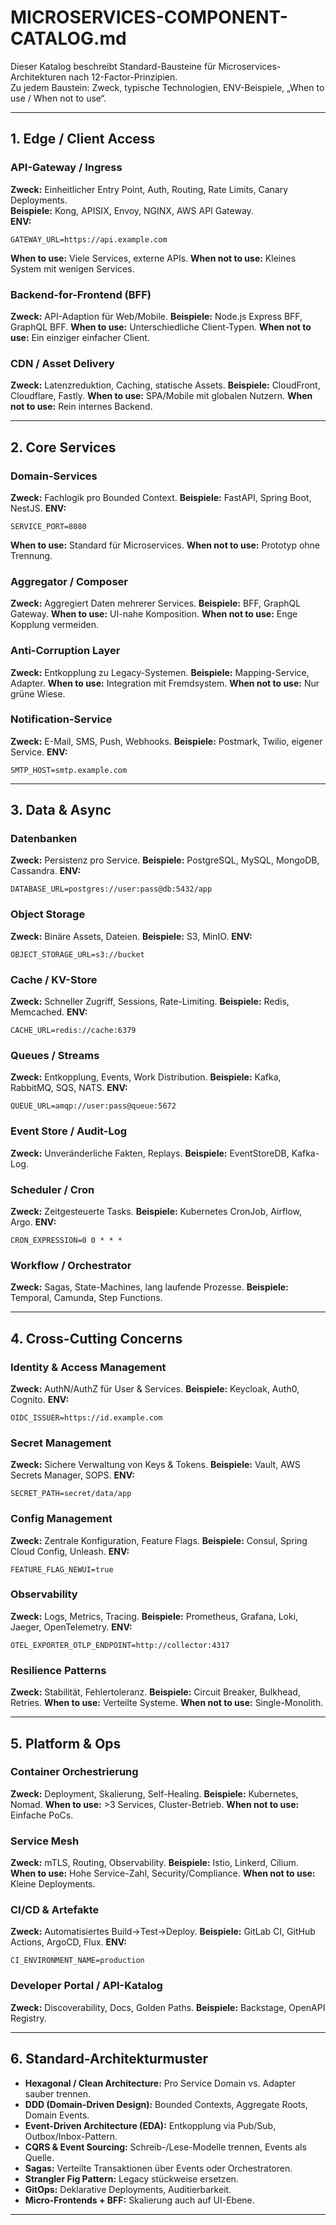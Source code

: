 # MICROSERVICES-COMPONENT-CATALOG.md

Dieser Katalog beschreibt Standard-Bausteine für Microservices-Architekturen nach 12-Factor-Prinzipien.  
Zu jedem Baustein: Zweck, typische Technologien, ENV-Beispiele, „When to use / When not to use“.

---

## 1. Edge / Client Access

### API-Gateway / Ingress
**Zweck:** Einheitlicher Entry Point, Auth, Routing, Rate Limits, Canary Deployments.  
**Beispiele:** Kong, APISIX, Envoy, NGINX, AWS API Gateway.  
**ENV:**
```env
GATEWAY_URL=https://api.example.com
```

**When to use:** Viele Services, externe APIs.
**When not to use:** Kleines System mit wenigen Services.

### Backend-for-Frontend (BFF)

**Zweck:** API-Adaption für Web/Mobile.
**Beispiele:** Node.js Express BFF, GraphQL BFF.
**When to use:** Unterschiedliche Client-Typen.
**When not to use:** Ein einziger einfacher Client.

### CDN / Asset Delivery

**Zweck:** Latenzreduktion, Caching, statische Assets.
**Beispiele:** CloudFront, Cloudflare, Fastly.
**When to use:** SPA/Mobile mit globalen Nutzern.
**When not to use:** Rein internes Backend.

---

## 2. Core Services

### Domain-Services

**Zweck:** Fachlogik pro Bounded Context.
**Beispiele:** FastAPI, Spring Boot, NestJS.
**ENV:**

```env
SERVICE_PORT=8080
```

**When to use:** Standard für Microservices.
**When not to use:** Prototyp ohne Trennung.

### Aggregator / Composer

**Zweck:** Aggregiert Daten mehrerer Services.
**Beispiele:** BFF, GraphQL Gateway.
**When to use:** UI-nahe Komposition.
**When not to use:** Enge Kopplung vermeiden.

### Anti-Corruption Layer

**Zweck:** Entkopplung zu Legacy-Systemen.
**Beispiele:** Mapping-Service, Adapter.
**When to use:** Integration mit Fremdsystem.
**When not to use:** Nur grüne Wiese.

### Notification-Service

**Zweck:** E-Mail, SMS, Push, Webhooks.
**Beispiele:** Postmark, Twilio, eigener Service.
**ENV:**

```env
SMTP_HOST=smtp.example.com
```

---

## 3. Data & Async

### Datenbanken

**Zweck:** Persistenz pro Service.
**Beispiele:** PostgreSQL, MySQL, MongoDB, Cassandra.
**ENV:**

```env
DATABASE_URL=postgres://user:pass@db:5432/app
```

### Object Storage

**Zweck:** Binäre Assets, Dateien.
**Beispiele:** S3, MinIO.
**ENV:**

```env
OBJECT_STORAGE_URL=s3://bucket
```

### Cache / KV-Store

**Zweck:** Schneller Zugriff, Sessions, Rate-Limiting.
**Beispiele:** Redis, Memcached.
**ENV:**

```env
CACHE_URL=redis://cache:6379
```

### Queues / Streams

**Zweck:** Entkopplung, Events, Work Distribution.
**Beispiele:** Kafka, RabbitMQ, SQS, NATS.
**ENV:**

```env
QUEUE_URL=amqp://user:pass@queue:5672
```

### Event Store / Audit-Log

**Zweck:** Unveränderliche Fakten, Replays.
**Beispiele:** EventStoreDB, Kafka-Log.

### Scheduler / Cron

**Zweck:** Zeitgesteuerte Tasks.
**Beispiele:** Kubernetes CronJob, Airflow, Argo.
**ENV:**

```env
CRON_EXPRESSION=0 0 * * *
```

### Workflow / Orchestrator

**Zweck:** Sagas, State-Machines, lang laufende Prozesse.
**Beispiele:** Temporal, Camunda, Step Functions.

---

## 4. Cross-Cutting Concerns

### Identity & Access Management

**Zweck:** AuthN/AuthZ für User & Services.
**Beispiele:** Keycloak, Auth0, Cognito.
**ENV:**

```env
OIDC_ISSUER=https://id.example.com
```

### Secret Management

**Zweck:** Sichere Verwaltung von Keys & Tokens.
**Beispiele:** Vault, AWS Secrets Manager, SOPS.
**ENV:**

```env
SECRET_PATH=secret/data/app
```

### Config Management

**Zweck:** Zentrale Konfiguration, Feature Flags.
**Beispiele:** Consul, Spring Cloud Config, Unleash.
**ENV:**

```env
FEATURE_FLAG_NEWUI=true
```

### Observability

**Zweck:** Logs, Metrics, Tracing.
**Beispiele:** Prometheus, Grafana, Loki, Jaeger, OpenTelemetry.
**ENV:**

```env
OTEL_EXPORTER_OTLP_ENDPOINT=http://collector:4317
```

### Resilience Patterns

**Zweck:** Stabilität, Fehlertoleranz.
**Beispiele:** Circuit Breaker, Bulkhead, Retries.
**When to use:** Verteilte Systeme.
**When not to use:** Single-Monolith.

---

## 5. Platform & Ops

### Container Orchestrierung

**Zweck:** Deployment, Skalierung, Self-Healing.
**Beispiele:** Kubernetes, Nomad.
**When to use:** >3 Services, Cluster-Betrieb.
**When not to use:** Einfache PoCs.

### Service Mesh

**Zweck:** mTLS, Routing, Observability.
**Beispiele:** Istio, Linkerd, Cilium.
**When to use:** Hohe Service-Zahl, Security/Compliance.
**When not to use:** Kleine Deployments.

### CI/CD & Artefakte

**Zweck:** Automatisiertes Build→Test→Deploy.
**Beispiele:** GitLab CI, GitHub Actions, ArgoCD, Flux.
**ENV:**

```env
CI_ENVIRONMENT_NAME=production
```

### Developer Portal / API-Katalog

**Zweck:** Discoverability, Docs, Golden Paths.
**Beispiele:** Backstage, OpenAPI Registry.

---

## 6. Standard-Architekturmuster

* **Hexagonal / Clean Architecture:** Pro Service Domain vs. Adapter sauber trennen.
* **DDD (Domain-Driven Design):** Bounded Contexts, Aggregate Roots, Domain Events.
* **Event-Driven Architecture (EDA):** Entkopplung via Pub/Sub, Outbox/Inbox-Pattern.
* **CQRS & Event Sourcing:** Schreib-/Lese-Modelle trennen, Events als Quelle.
* **Sagas:** Verteilte Transaktionen über Events oder Orchestratoren.
* **Strangler Fig Pattern:** Legacy stückweise ersetzen.
* **GitOps:** Deklarative Deployments, Auditierbarkeit.
* **Micro-Frontends + BFF:** Skalierung auch auf UI-Ebene.

---
